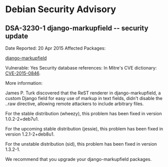
Debian Security Advisory
========================


DSA-3230-1 django-markupfield -- security update
------------------------------------------------



Date Reported:
20 Apr 2015
Affected Packages:

[django-markupfield](https://packages.debian.org/src:django-markupfield)

Vulnerable:
Yes
Security database references:
In Mitre's CVE dictionary: [CVE-2015-0846](https://security-tracker.debian.org/tracker/CVE-2015-0846).  

More information:

James P. Turk discovered that the ReST renderer in django-markupfield,
a custom Django field for easy use of markup in text fields, didn't
disable the ..raw directive, allowing remote attackers to include
arbitrary files.


For the stable distribution (wheezy), this problem has been fixed in
version 1.0.2-2+deb7u1.


For the upcoming stable distribution (jessie), this problem has been
fixed in version 1.2.1-2+deb8u1.


For the unstable distribution (sid), this problem has been fixed in
version 1.3.2-1.


We recommend that you upgrade your django-markupfield packages.





